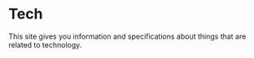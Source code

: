 # Tech
This site gives you information and specifications about things that are related to technology.

